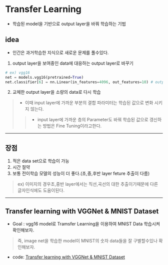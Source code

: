 
# Transfer Learning 
- 학습된 model을 기반으로 output layer을 바꿔 학습하는 기법

## idea 
- 인간은 과거학습한 지식으로 새로운 문제를 풀수있다.

1. output layer을 보여중인 data에 대응하는 output layer로 바꾸기
```python
# ex) vgg16
net = models.vgg16(pretrained=True)
net.classifier[6] = nn.Linear(in_features=4096, out_features=10) # output layer 
```

2. 교체한 output layer을 소량의 data로 다시 학습 
> - 이때 input layer에 가까운 부분의 결합 파라미터는 학습된 값으로 변화 시키지 않는다.
>> - input layer에 가까운 층의 Parameter도 바꿔 학습된 값으로 갱신하는 방법은 Fine Tuning이라고한다.

---

## 장점
1. 적은 data set으로 학습이 가능
2. 시간 절약
3. 보통 전이학습 모델의 성능이 더 좋다.(초,중,후반 layer feture 추출이 다름)
> ex) 이미지의 경우초,중반 layer에서는 직선,곡선의 대한 추출이기때문에 다른 글자인식에도 도움이된다.

---

## Transfer learning with VGGNet & MNIST Dataset

- Goal :  vgg16 model로 Tramsfer Learning을 이용하여 MNIST Data 학습시켜 확인해보자.
> 즉, image net을 학습한 model이 MNIST의 숫자 data들을 잘 구별할수있나 확인해보자.
- code: [Transfer learning with VGGNet & MNIST Dataset](https://github.com/Ahnho/DeepLeaning_PJ/blob/main/Transfer_Leaning/Transfer_MNIST.ipynb) 
